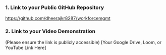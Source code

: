 ### 1. Link to your Public GitHub Repository
https://github.com/dheerajkr8287/workforcemgmt

### 2. Link to your Video Demonstration
(Please ensure the link is publicly accessible)
[Your Google Drive, Loom, or YouTube Link Here]


